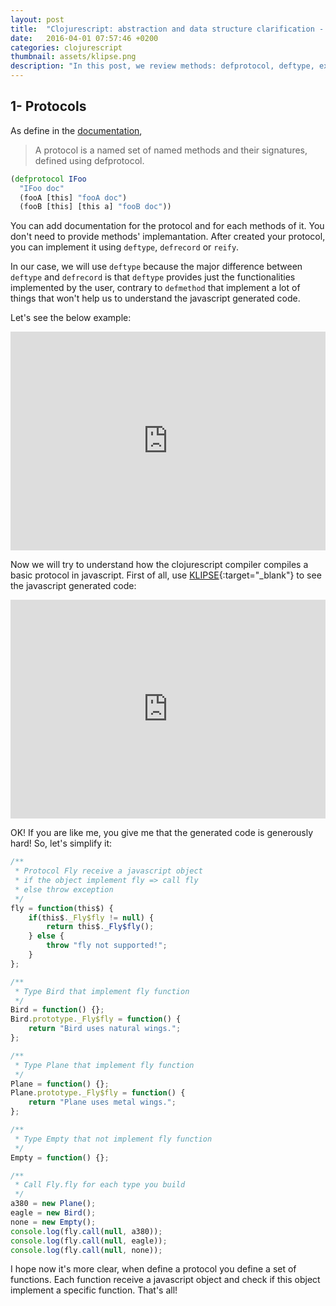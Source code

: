 ```yaml
---
layout: post
title:  "Clojurescript: abstraction and data structure clarification - Part 1"
date:   2016-04-01 07:57:46 +0200
categories: clojurescript
thumbnail: assets/klipse.png
description: "In this post, we review methods: defprotocol, deftype, extend-type, defrecord, reify, extend-protocol and specify."
---
```


## 1- Protocols

As define in the [documentation](http://clojure.org/reference/protocols), 

> A protocol is a named set of named methods and their signatures, defined using defprotocol.

~~~ clojure
(defprotocol IFoo
  "IFoo doc"
  (fooA [this] "fooA doc")
  (fooB [this] [this a] "fooB doc"))
~~~

You can add documentation for the protocol and for each methods of it. You don't need to provide methods' implemantation. After created your protocol, you can implement it using `deftype`, `defrecord` or `reify`.

In our case, we will use `deftype` because the major difference between `deftype` and `defrecord` is that `deftype` provides just the functionalities implemented by the user, contrary to `defmethod` that implement a lot of things that won't help us to understand the javascript generated code.

Let's see the below example:

<iframe frameborder="0" width="100%" height="350px"
    src= 
    "http://app.klipse.tech/?cljs_in=(defprotocol%20Fly%0A%20%20(fly%20%5Bthis%5D))%0A%0A(deftype%20Bird%20%5B%5D%0A%20%20Fly%0A%20%20(fly%20%5Bthis%5D%20%22Bird%20uses%20natural%20wings.%22))%0A%0A(deftype%20Plane%20%5B%5D%0A%20%20Fly%0A%20%20(fly%20%5Bthis%5D%20%22Plane%20uses%20metal%20wings.%22))%0A%0A(def%20a380%20(Plane.))%0A(def%20eagle%20(Bird.))%0A%0A(map%20fly%20%5Ba380%20eagle%5D)&eval_only=1">
</iframe>

Now we will try to understand how the clojurescript compiler compiles a basic protocol in javascript. First of all, use [KLIPSE][app-url]{:target="_blank"} to see the javascript generated code:

<iframe frameborder="0" width="100%" height="350px"
    src= 
    "http://app.klipse.tech/?cljs_in=(defprotocol%20Fly%0A%20%20(fly%20%5Bthis%5D))%0A%0A(deftype%20Bird%20%5B%5D%0A%20%20Fly%0A%20%20(fly%20%5Bthis%5D%20%22Bird%20uses%20natural%20wings.%22))%0A%0A(deftype%20Plane%20%5B%5D%0A%20%20Fly%0A%20%20(fly%20%5Bthis%5D%20%22Plane%20uses%20metal%20wings.%22))%0A%0A(def%20a380%20(Plane.))%0A(def%20eagle%20(Bird.))%0A%0A(map%20fly%20%5Ba380%20eagle%5D)&js_only=1">
</iframe>


OK! If you are like me, you give me that the generated code is generously hard! So, let's simplify it:

~~~ javascript
/**
 * Protocol Fly receive a javascript object
 * if the object implement fly => call fly
 * else throw exception
 */
fly = function(this$) {
    if(this$._Fly$fly != null) {
        return this$._Fly$fly();
    } else {
        throw "fly not supported!";
    }
};

/**
 * Type Bird that implement fly function
 */
Bird = function() {};
Bird.prototype._Fly$fly = function() {
    return "Bird uses natural wings.";
};

/**
 * Type Plane that implement fly function
 */
Plane = function() {};
Plane.prototype._Fly$fly = function() {
    return "Plane uses metal wings.";
};

/**
 * Type Empty that not implement fly function
 */
Empty = function() {};

/**
 * Call Fly.fly for each type you build
 */
a380 = new Plane();
eagle = new Bird();
none = new Empty();
console.log(fly.call(null, a380)); 
console.log(fly.call(null, eagle));
console.log(fly.call(null, none));
~~~

I hope now it's more clear, when define a protocol you define a set of functions. Each function receive a javascript object and check if this object implement a specific function. That's all!

[app-url]: http://app.klipse.tech/